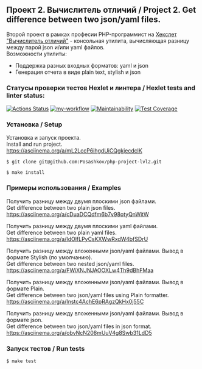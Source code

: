 ## Проект 2. Вычислитель отличий / Project 2. Get difference between two json/yaml files. 

Второй проект в рамках професии PHP-программист на [Хекслет](https://ru.hexlet.io/programs/php)\
["Вычислитель отличий"](https://ru.hexlet.io/programs/php/projects/48) - консольная утилита, вычисляющая разницу между парой json и/или yaml файлов.\
Возможности утилиты:

* Поддержка разных входных форматов: yaml и json
* Генерация отчета в виде plain text, stylish и json


### Статусы проверки тестов Hexlet и линтера / Hexlet tests and linter status:
[![Actions Status](https://github.com/Posashkov/php-project-lvl2/workflows/hexlet-check/badge.svg)](https://github.com/Posashkov/php-project-lvl2/actions)
[![my-workflow](https://github.com/Posashkov/php-project-lvl2/actions/workflows/my-workflow.yml/badge.svg)](https://github.com/Posashkov/php-project-lvl2/actions/workflows/my-workflow.yml)
[![Maintainability](https://api.codeclimate.com/v1/badges/9a7049c8e3421daf59c0/maintainability)](https://codeclimate.com/github/Posashkov/php-project-lvl2/maintainability)
[![Test Coverage](https://api.codeclimate.com/v1/badges/9a7049c8e3421daf59c0/test_coverage)](https://codeclimate.com/github/Posashkov/php-project-lvl2/test_coverage)


### Установка / Setup
Установка и запуск проекта.\
Install and run project.\
https://asciinema.org/a/mL2LccP6ihgdUiCQgkjecdclK

```
$ git clone git@github.com:Posashkov/php-project-lvl2.git

$ make install
```


### Примеры использования / Examples

Получить разницу между двумя плоскими json файлами.\
Get difference between two plain json files.\
https://asciinema.org/a/cDuaDCQdfm6b7v98otyQnWitW

Получить разницу между двумя плоскими yaml файлами.\
Get difference between two plain yaml files.\
https://asciinema.org/a/IdOlfLPyCsKXWwRxdW4bfSDrU

Получить разницу между вложенными json/yaml файлами. Вывод в формате Stylish (по умолчанию).\
Get difference between two nested json/yaml files.\
https://asciinema.org/a/FWiXNJNJAOOXLw4Th9dBhFMaa

Получить разницу между вложенными json/yaml файлами. Вывод в формате Plain.\
Get difference between two json/yaml files using Plain formatter.\
https://asciinema.org/a/Instc4AchE6pRAgzQkHx0j55C

Получить разницу между вложенными json/yaml файлами. Вывод в формате json.\
Get difference between two json/yaml files in json format.\
https://asciinema.org/a/obvNcN208mUuV4g8Swb31LdD5


### Запуск тестов / Run tests
```
$ make test
```

